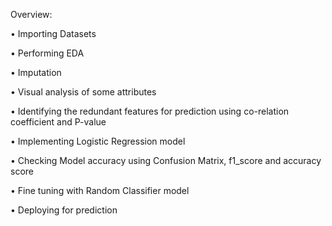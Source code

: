 Overview:

•	Importing Datasets

•	Performing EDA

•	Imputation

•	Visual analysis of some attributes

•	Identifying the redundant features for prediction using co-relation coefficient and P-value

•	Implementing Logistic Regression model

•	Checking Model accuracy using Confusion Matrix, f1_score and accuracy score  

•	Fine tuning with Random Classifier model

•	Deploying for prediction



